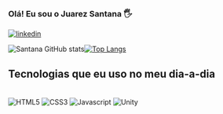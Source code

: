 
### Olá! Eu sou o Juarez Santana 🖐️

[![linkedin](https://img.shields.io/badge/LinkedIn-0077B5?style=for-the-badge&logo=linkedin&logoColor=white)](https://www.linkedin.com/in/juarez-moraes-de-santana-66013623/)


![Santana GitHub stats](https://github-readme-stats.vercel.app/api?username=juarezsantanajr&show_icons=true&theme=tokyonight)[![Top Langs](https://github-readme-stats.vercel.app/api/top-langs/?username=juarezsantanajr&layout=compact&theme=tokyonight)](https://github.com/juarezsantanajr/github-readme-stats)

## Tecnologias que eu uso no meu dia-a-dia

<div style="display: inline_block"><br/>
<img align="center" alt="HTML5" src="https://img.shields.io/badge/HTML5-E34F26?style=for-the-badge&logo=html5&logoColor=white"/> <img align="center" alt="CSS3" src="https://img.shields.io/badge/CSS3-1572B6?style=for-the-badge&logo=css3&logoColor=white"/> <img align="center"alt="Javascript" src="https://img.shields.io/badge/JavaScript-F7DF1E?style=for-the-badge&logo=javascript&logoColor=blackk"/> <img align="center" alt="Unity" src="https://img.shields.io/badge/Unity-100000?style=for-the-badge&logo=unity&logoColor=white"/></div><br/>


